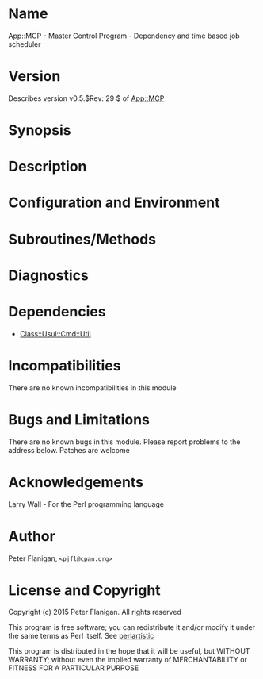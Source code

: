 # Name

App::MCP - Master Control Program - Dependency and time based job scheduler

# Version

Describes version v0.5.$Rev: 29 $ of [App::MCP](https://metacpan.org/pod/App%3A%3AMCP)

# Synopsis

# Description

# Configuration and Environment

# Subroutines/Methods

# Diagnostics

# Dependencies

- [Class::Usul::Cmd::Util](https://metacpan.org/pod/Class%3A%3AUsul%3A%3ACmd%3A%3AUtil)

# Incompatibilities

There are no known incompatibilities in this module

# Bugs and Limitations

There are no known bugs in this module.
Please report problems to the address below.
Patches are welcome

# Acknowledgements

Larry Wall - For the Perl programming language

# Author

Peter Flanigan, `<pjfl@cpan.org>`

# License and Copyright

Copyright (c) 2015 Peter Flanigan. All rights reserved

This program is free software; you can redistribute it and/or modify it
under the same terms as Perl itself. See [perlartistic](https://metacpan.org/pod/perlartistic)

This program is distributed in the hope that it will be useful,
but WITHOUT WARRANTY; without even the implied warranty of
MERCHANTABILITY or FITNESS FOR A PARTICULAR PURPOSE
